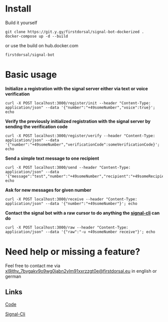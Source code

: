 

# Install

Build it yourself
```
git clone https://git.y.gy/firstdorsal/signal-bot-dockerized .
docker-compose up -d --build
```
or use the build on hub.docker.com
```
firstdorsal/signal-bot
```
# Basic usage

**Initialize a registration with the signal server either via text or voice verification**

```
curl -X POST localhost:3000/register/init --header "Content-Type: application/json" --data '{"number":"+49someNumber","voice":true}'; echo
```

**Verify the previously initialized registration with the signal server by sending the verification code**

```
curl -X POST localhost:3000/register/verify --header "Content-Type: application/json" --data '{"number":"+49someNumber","verificationCode":someVerificationCode}'; echo
```

**Send a simple text message to one recipient**

```
curl -X POST localhost:3000/send --header "Content-Type: application/json" --data '{"message":"test","number":"+49someNumber","recipient":"+49someRecipientNumber"}'; echo
```

**Ask for new messages for given number**

```
curl -X POST localhost:3000/receive --header "Content-Type: application/json" --data '{"number":"+49someNumber"}'; echo
```

**Contact the signal bot with a raw cursor to do anything the [signal-cli](https://github.com/AsamK/signal-cli) can do**


```
curl -X POST localhost:3000/raw --header "Content-Type: application/json" --data '{"raw":"-u +49someNumber receive"}'; echo
```



# Need help or missing a feature?
Feel free to contact me via [xl9jthv_7bvgakv9o9wg0jabn2ylm91xxrzzgt0e@firstdorsal.eu](mailto:xl9jthv_7bvgakv9o9wg0jabn2ylm91xxrzzgt0e@y.gy) in english or german

## Links
[Code](https://git.y.gy/firstdorsal/signal-bot-dockerized)

[Signal-Cli](https://github.com/AsamK/signal-cli)

